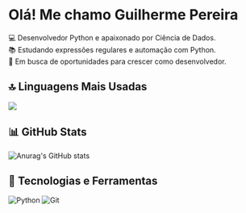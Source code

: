 # Olá!  Me chamo Guilherme Pereira 
💻 Desenvolvedor Python e apaixonado por Ciência de Dados.  
📚 Estudando expressões regulares e automação com Python.  
🚀 Em busca de oportunidades para crescer como desenvolvedor.  

## 🔝 Linguagens Mais Usadas
![](https://github-readme-stats.vercel.app/api/top-langs/?username=obifks&theme=radical)

## 📊 GitHub Stats
![Anurag's GitHub stats](https://github-readme-stats.vercel.app/api?username=obifks&show_icons=true&theme=radical)

## 🔧 Tecnologias e Ferramentas
![Python](https://img.shields.io/badge/Python-3776AB?style=for-the-badge&logo=python&logoColor=white) ![Git](https://img.shields.io/badge/Git-F05032?style=for-the-badge&logo=git&logoColor=white)
